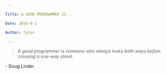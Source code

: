 ```yaml
---

Title: A GOOD PROGRAMMER IS...

Date: 2016-6-1

Author: Tyler

---
```


> *A good programmer is someone who always looks both ways before
> crossing a one-way street.*

\- Doug Linder

